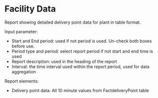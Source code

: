 # Facility Data

Report showing detailed delivery point data for plant in table format.

Input parameter:

* Start and End period: used if not period is used. Un-check both boxes before use.
* Period type and period: select report period if not start and end time is used
* Report description: used in the heading of the report
* Interval: the time interval used within the report period, used for data aggregation

Report elements:

* Delivery point data: All 10 minute values from FactdeliveryPoint table